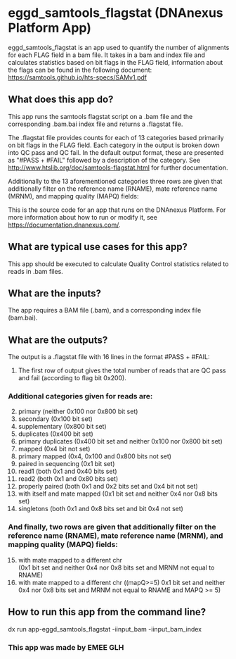 <!-- dx-header -->
# eggd_samtools_flagstat (DNAnexus Platform App)

eggd_samtools_flagstat is an app used to quantify the number of alignments for each FLAG field in a bam file. It takes in a bam and index file and calculates statistics based on bit flags in the FLAG field, information about the flags can be found in the following document: https://samtools.github.io/hts-specs/SAMv1.pdf

<!-- Insert a description of your app here -->
## What does this app do?

This app runs the samtools flagstat script on a .bam file and the corresponding .bam.bai index file and returns a .flagstat file.

The .flagstat file provides counts for each of 13 categories based primarily on bit flags in the FLAG field. Each category in the output is broken down into QC pass and QC fail. In the default output format, these are presented as "#PASS + #FAIL" followed by a description of the category. See http://www.htslib.org/doc/samtools-flagstat.html for further documentation.

Additionally to the 13 aforementioned categories three rows are given that additionally filter on the reference name (RNAME), mate reference name (MRNM), and mapping quality (MAPQ) fields:  

This is the source code for an app that runs on the DNAnexus Platform.
For more information about how to run or modify it, see
https://documentation.dnanexus.com/.


## What are typical use cases for this app?
This app should be executed to calculate Quality Control statistics related to reads in .bam files.

## What are the inputs?
The app requires a BAM file (.bam), and a corresponding index file (bam.bai).

## What are the outputs?
The output is a .flagstat file with 16 lines in the format #PASS + #FAIL:

1. The first row of output gives the total number of reads that are QC pass and fail (according to flag bit 0x200). 

### Additional categories given for reads are:

2. primary (neither 0x100 nor 0x800 bit set) 
3. secondary (0x100 bit set) 
4. supplementary (0x800 bit set)
5. duplicates (0x400 bit set) 
6. primary duplicates (0x400 bit set and neither 0x100 nor 0x800 bit set) 
7. mapped (0x4 bit not set) 
8. primary mapped (0x4, 0x100 and 0x800 bits not set) 
9. paired in sequencing (0x1 bit set) 
10. read1 (both 0x1 and 0x40 bits set) 
11. read2 (both 0x1 and 0x80 bits set) 
12. properly paired (both 0x1 and 0x2 bits set and 0x4 bit not set) 
13. with itself and mate mapped (0x1 bit set and neither 0x4 nor 0x8 bits set)
14. singletons (both 0x1 and 0x8 bits set and bit 0x4 not set)
### And finally, two rows are given that additionally filter on the reference name (RNAME), mate reference name (MRNM), and mapping quality (MAPQ) fields:  
15. with mate mapped to a different chr     
    (0x1 bit set and neither 0x4 nor 0x8 bits set and MRNM not equal to RNAME)
16. with mate mapped to a different chr 
    ((mapQ>=5) 0x1 bit set and neither 0x4 nor 0x8 bits set and MRNM not equal to RNAME and MAPQ >= 5)

## How to run this app from the command line?

dx run app-eggd_samtools_flagstat -iinput_bam <fileID> -iinput_bam_index <fileID>
### This app was made by EMEE GLH
